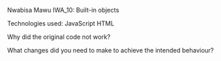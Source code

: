 Nwabisa Mawu IWA_10: Built-in objects

Technologies used: JavaScript HTML

Why did the original code not work?

What changes did you need to make to achieve the intended behaviour?